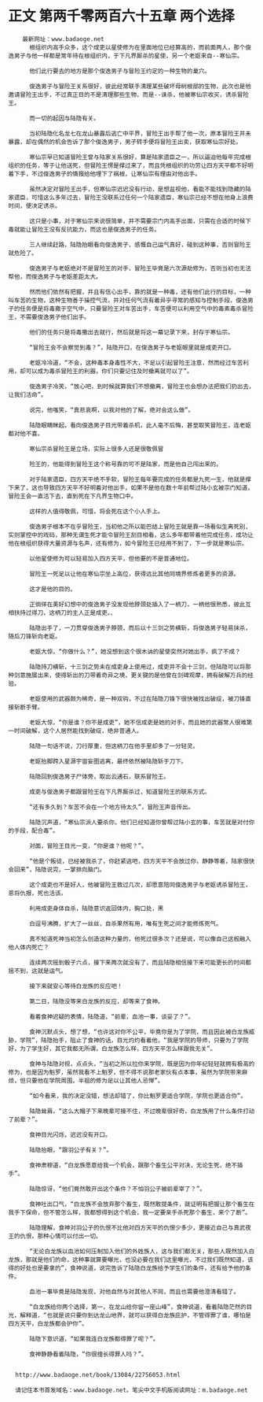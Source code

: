 # 正文 第两千零两百六十五章 两个选择
        最新网址：www.badaoge.net
          根组织内高手众多，这个成吏以星使修为在里面地位已经算高的，而前面两人，那个俊逸男子与他一样都是常年待在根组织内，于下凡界厮杀的星使，另一个老妪来自--寒仙宗。
      
          他们此行要去的地方是那个俊逸男子与冒险王约定的一种生物的巢穴。
      
          俊逸男子与冒险王关系很好，彼此经常联手清理某些破坏母树根部的生物，此次也是他邀请冒险王出手，不过真正目的不是清理那些生物，而是--诛杀，他被寒仙宗收买，诱杀冒险王。
      
          而一切的起因与陆隐有关。
      
          当初陆隐化名龙七在龙山暴露后逃亡中平界，冒险王出手帮了他一次，原本冒险王并未暴露，却在偶然的机会告诉了那个俊逸男子，男子转手便将冒险王出卖，获取寒仙宗好处。
      
          寒仙宗早已知道冒险王曾与陆家关系很好，算是陆家遗臣之一，所以逼迫他每年完成根组织的任务，等于让他送死，但冒险王愣是撑过来了，而且凭根组织的功劳让四方天平都不好明着下手，不过俊逸男子的情报给他埋下了祸根，让寒仙宗有理由对他出手。
      
          虽然决定对冒险王出手，但寒仙宗迟迟没有行动，是想监视他，看能不能找到隐藏的陆家遗臣，可惜这么多年过去，冒险王没联系过任何一个陆家遗臣，寒仙宗已经不想在他身上浪费时间，便决定诱杀。
      
          这只是小事，对于寒仙宗来说很简单，并不需要宗门内高手出面，只需在合适的时候下毒就能让冒险王没有反抗能力，而这也是俊逸男子的任务。
      
          三人继续赶路，陆隐抬眼看向俊逸男子，感慨自己运气真好，碰到这种事，否则冒险王就危险了。
      
          俊逸男子与老妪绝对不是冒险王的对手，冒险王毕竟是六次源劫修为，否则当初也无法帮他，而俊逸男子与老妪差距太大。
      
          然而他们依然有把握，并且有信心出手，靠的就是一种毒，还有他们此行的目标，一种叫车苦的生物，这种生物善于操控气流，并对任何气流有着异乎寻常的感知与控制手段，俊逸男子的任务便是将毒撒于空气中，只要冒险王对车苦出手，车苦便可以利用空气中的毒素毒杀冒险王，不需要俊逸男子他们出手。
      
          他们的任务只是将毒撒出去就行，然后就是将这一幕记录下来，封存于寒仙宗。
      
          “冒险王会不会察觉到毒？”，陆隐开口，在俊逸男子与老妪眼里就是成吏开口。
      
          老妪冷冷道，“不会，这种毒本身毒性不大，不足以引起冒险王注意，然而经过车苦利用，却可以成为毒杀冒险王的利器，你们只要记住及时撤离就可以了”。
      
          俊逸男子冷笑，“放心吧，到时候就算我们不想撤离，冒险王也会想办法把我们扔出去，让我们活命”。
      
          说完，他嗤笑，“真悲哀啊，以我对他的了解，绝对会这么做”。
      
          陆隐眼睛眯起，看向俊逸男子目光带着杀机，此人毫不后悔，甚至取笑冒险王，连老妪都对他不喜。
      
          寒仙宗杀冒险王是立场，实际上很多人还是很敬佩冒
      
          险王的，他能得到冒险王这个称号靠的可不是陆家，而是他自己闯出来的。
      
          对于陆家遗臣，四方天平绝不手软，冒险王每年要完成的任务都是九死一生，他就是撑下来了，这也导致四方天平不好明着对他出手，如果不是他在数十年前帮过陆小玄被宗门知道，冒险王会一直活下去，直到死在下凡界生物口中。
      
          这样的人值得敬佩，可惜，将会死在这个小人手上。
      
          俊逸男子根本不在乎冒险王，当初他之所以能巴结上冒险王就是靠一场看似生离死别，实则掌控中的戏码，那种无谓生死才能令冒险王刮目相看，这么多年都带着他完成任务，成功让他在根组织获得大量资源与名声，还有修为，如今冒险王已经用不到了，下一步就是寒仙宗。
      
          以他星使修为可以轻易加入四方天平，但他要的不是普通地位。
      
          冒险王一死足以让他在寒仙宗坐上高位，获得远比其他同境界修炼者更多的资源。
      
          这才是他的目的。
      
          正徜徉在美好幻想中的俊逸男子没发现他脖颈处插入了一柄刀，一柄他很熟悉，彼此互相扶持过得刀，这柄刀的主人正是成吏。、
      
          陆隐出手了，一刀贯穿俊逸男子脖颈，而后以十三剑之势横斩，将俊逸男子轻易抹杀，随后刀锋斩向老妪。
      
          老妪大惊，“你做什么？”，她没想到这个很木讷的星使突然对她出手，疯了不成？
      
          陆隐持刀横斩，十三剑之势未在成吏身上使用过，成吏并不会十三剑，但陆隐可以将那种剑意施展出来，使得斩出的刀带着奇异之境，更关键的是他曾在剑碑观摩，拥有破解万兵的经验。
      
          老妪使用的武器颇为稀奇，是一种双钩，不过在陆隐刀锋下很快被找出破绽，被刀锋直接斩断手臂。
      
          老妪大惊，“你是谁？你不是成吏”，她不信成吏是她的对手，而且她的武器常人很难第一时间破解，这个人居然能找到破绽，绝非普通人。
      
          陆隐一句话不说，刀行厚重，但这柄刀在他手里却多了一分轻灵。
      
          老妪抬脚跨入星源宇宙妄图逃离，最终依然被陆隐斩于刀下。
      
          陆隐回到俊逸男子尸体旁，取出云通石，联系冒险王。
      
          成吏与俊逸男子都跟冒险王在下凡界厮杀过，知道冒险王的联系方式。
      
          “还有多久到？车苦不会在一个地方待太久”，冒险王声音传出。
      
          陆隐沉声道，“寒仙宗派人要杀你，他们已经知道你曾帮过陆小玄的事，车苦就是对付你的手段，配合毒”。
      
          对面，冒险王目光一变，“你是谁？他呢？”。
      
          “他是个叛徒，已经被我杀了，你赶紧逃吧，四方天平不会放过你，静静等着，陆家很快会回来”，陆隐说完，一掌排向脑门。
      
          这个成吏也不是好人，他被冒险王救过几次，却愿意陪同俊逸男子与老妪诱杀冒险王，恩将仇报，死也活该。
      
          利用成吏身体自杀，陆隐意识返回体内，胸口处，黑
      
          白逗号沸腾，扩大了一丝丝，自杀果然有用，唯有生死之间才能修炼死气。
      
          真不知道死神当初怎么创造这种力量的，他死过很多次？还是说，可以像自己这般融入他人体内死亡？
      
          连续两次摇到骰子六点，接下来两次就没有了，而且陆隐相信接下来可能更长的时间都摇不到，这就是运气。
      
          接下来就安心等待白龙族的反应吧！
      
          第二日，陆隐没等来白龙族的反应，却等来了食神。
      
          看着食神迟疑的表情，陆隐道，“前辈，血池一事，谈妥了？”。
      
          食神沉默点头，想了想，“也许这对你不公平，毕竟你是为了学院，而且因此被白龙族威胁，学院”，陆隐抬手，阻止了食神的话，目光灼灼看着他，“我是学院的导师，只要为了学院好，为了学生好，其它我都无所谓，白龙族怎么样，四方天平怎么样跟我无关”。
      
          食神与陆隐对视，点点头，“当初之所以拉你来学院，既是因为你年纪轻轻就拥有极高的修为，也是因为魁罗，虽然我看不上魁罗，但不得不说那老家伙有点本事，虽然为学院带来麻烦，但只要他在学院周围，半祖的修为足以让其他人忌惮”。
      
          “如今看来，我的决定没错，想法却错了，你比魁罗更适合学院，学院也更适合你”。
      
          陆隐耸肩，“这么大帽子下来晚辈可接不住，不过晚辈很好奇，白龙族用了什么条件打动了前辈？”。
      
          食神目光闪烁，迟迟没有开口。
      
          陆隐抬眼，“跟羽公子有关？”。
      
          食神肃穆道，“白龙族愿意给我一个机会，跟那个畜生公平对决，无论生死，绝不插手”。
      
          陆隐惊讶，“他们竟然敢开出这个条件？不怕羽公子被前辈宰了？”。
      
          食神吐出口气，“白龙族不会放弃那个畜生，既然敢提条件，就证明有把握让那个畜生在我手下保命，但不管怎么样，我都想得到这个机会，我一定要亲手杀死那个畜生，来个了断”。
      
          陆隐理解，食神对羽公子的仇恨不比他对四方天平的仇恨少多少，更接近自己与真武夜王的仇恨，那种心情可以付出一切。
      
          “无论白龙族以血池如何压制加入他们的外姓族人，这与我们都无关，那些人既然加入白龙族，那就是他们的命，这种事就算要曝光，也没必要在我们这里曝光，不过我们既然知道，该得的好处也是要拿的”，食神说道，说完告诉了陆隐白龙族给予学生们的条件，还有给予他的条件。
      
          血池一事毕竟是陆隐发现，对他自然与对其他人不同，而且也需要他澄清看错了。
      
          “白龙族给你两个选择，第一，在龙山给你留一座山峰”，食神说道，看着陆隐茫然的目光，解释道，“也就是说只要你到达龙山地界，就可以获得白龙族庇护，不管得罪了谁，哪怕是四方天平，白龙族都会护你”。
      
          陆隐下意识道，“如果我连白龙族都得罪了呢？”。
      
          食神静静看着陆隐，“你很擅长得罪人吗？”。
      
      
      http://www.badaoge.net/book/13084/22756053.html
      
      请记住本书首发域名：www.badaoge.net。笔尖中文手机版阅读网址：m.badaoge.net